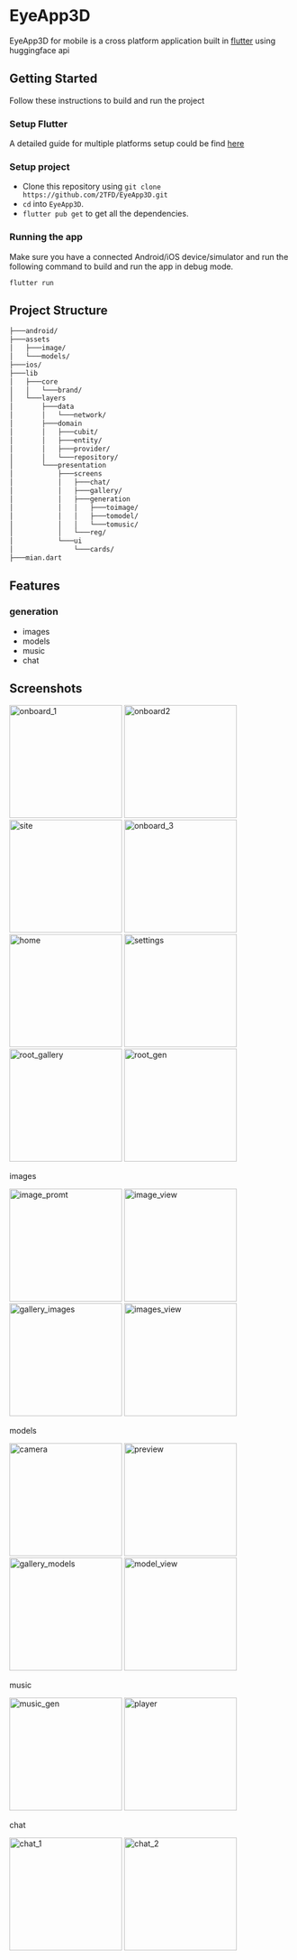 # EyeApp3D
EyeApp3D for mobile is a cross platform application built in [flutter](https://flutter.dev/) using huggingface api
## Getting Started
Follow these instructions to build and run the project
### Setup Flutter
A detailed guide for multiple platforms setup could be find [here](https://flutter.dev/docs/get-started/install/)
### Setup project
  - Clone this repository using `git clone https://github.com/2TFD/EyeApp3D.git`
  - `cd` into `EyeApp3D`.
  - `flutter pub get` to get all the dependencies.
### Running the app
Make sure you have a connected Android/iOS device/simulator and run the following command to build and run the app in debug mode.

`flutter run`

## Project Structure
```bash
├───android/       
├───assets
│   ├───image/
│   └───models/
├───ios/
├───lib
│   ├───core
│   │   └───brand/
│   └───layers
│       ├───data
│       │   └───network/
│       ├───domain
│       │   ├───cubit/
│       │   ├───entity/
│       │   ├───provider/
│       │   └───repository/
│       └───presentation
│           ├───screens
│           │   ├───chat/
│           │   ├───gallery/
│           │   ├───generation
│           │   │   ├───toimage/
│           │   │   ├───tomodel/
│           │   │   └───tomusic/
│           │   └───reg/
│           └───ui
│               └───cards/
├───mian.dart
```
## Features

### generation
  - images
  - models
  - music
  - chat

## Screenshots
<p>
<img src="https://github.com/2TFD/EyeApp3D/blob/main/publication/screenshots/onboard_1.png" alt="onboard_1" width="200">
<img src="https://github.com/2TFD/EyeApp3D/blob/main/publication/screenshots/onboard2.png" alt="onboard2" width="200">
<img src="https://github.com/2TFD/EyeApp3D/blob/main/publication/screenshots/site.png" alt="site" width="200">
<img src="https://github.com/2TFD/EyeApp3D/blob/main/publication/screenshots/onboard_3.png" alt="onboard_3" width="200">
<img src="https://github.com/2TFD/EyeApp3D/blob/main/publication/screenshots/home.png" alt="home" width="200">
<img src="https://github.com/2TFD/EyeApp3D/blob/main/publication/screenshots/settings.png" alt="settings" width="200">
<img src="https://github.com/2TFD/EyeApp3D/blob/main/publication/screenshots/root_gallery.png" alt="root_gallery" width="200">
<img src="https://github.com/2TFD/EyeApp3D/blob/main/publication/screenshots/root_gen.png" alt="root_gen" width="200">
</p>
images
<p>
<img src="https://github.com/2TFD/EyeApp3D/blob/main/publication/screenshots/image_promt.png" alt="image_promt" width="200">
<img src="https://github.com/2TFD/EyeApp3D/blob/main/publication/screenshots/image_view.png" alt="image_view" width="200">
<img src="https://github.com/2TFD/EyeApp3D/blob/main/publication/screenshots/gallery_images.png" alt="gallery_images" width="200">
<img src="https://github.com/2TFD/EyeApp3D/blob/main/publication/screenshots/images_view.png" alt="images_view" width="200">
</p>
models
<p>
<img src="https://github.com/2TFD/EyeApp3D/blob/main/publication/screenshots/camera.png" alt="camera" width="200">
<img src="https://github.com/2TFD/EyeApp3D/blob/main/publication/screenshots/preview.png" alt="preview" width="200">
<img src="https://github.com/2TFD/EyeApp3D/blob/main/publication/screenshots/gallery_models.png" alt="gallery_models" width="200">
<img src="https://github.com/2TFD/EyeApp3D/blob/main/publication/screenshots/model_view.png" alt="model_view" width="200">
</p>
music
<p>
<img src="https://github.com/2TFD/EyeApp3D/blob/main/publication/screenshots/music_gen.png" alt="music_gen" width="200">
<img src="https://github.com/2TFD/EyeApp3D/blob/main/publication/screenshots/player.png" alt="player" width="200">
</p>
chat
<p>
<img src="https://github.com/2TFD/EyeApp3D/blob/main/publication/screenshots/chat_1.png" alt="chat_1" width="200">
<img src="https://github.com/2TFD/EyeApp3D/blob/main/publication/screenshots/chat_2.png" alt="chat_2" width="200">
</p>




